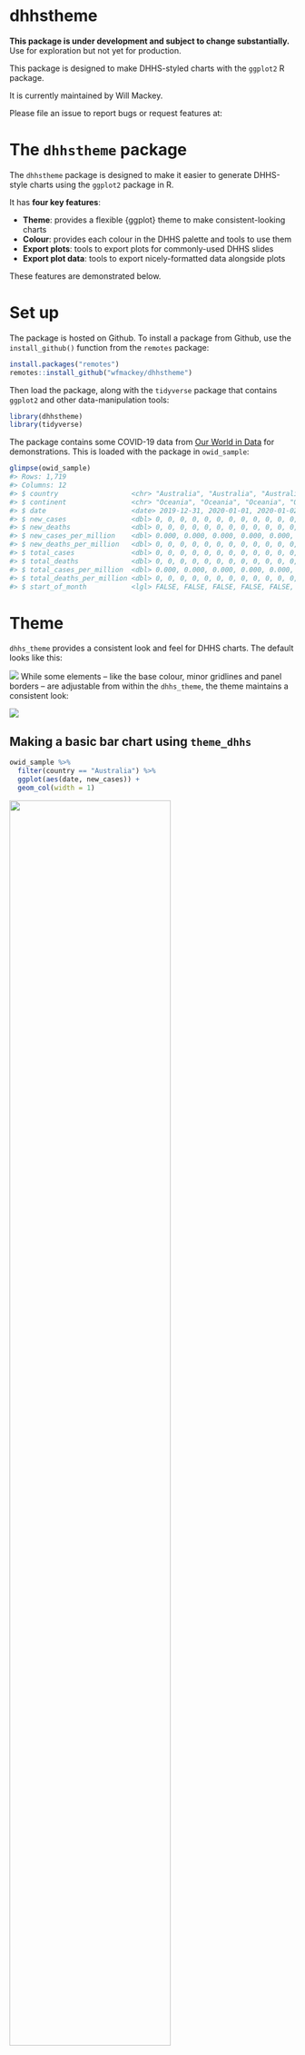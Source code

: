 
<!-- README.md is generated from README.Rmd. Please edit that file -->

# dhhstheme

<!-- badges: start -->

<!-- badges: end -->

**This package is under development and subject to change
substantially.** Use for exploration but not yet for production.

This package is designed to make DHHS-styled charts with the `ggplot2` R
package.

It is currently maintained by Will Mackey.

Please file an issue to report bugs or request features at:

# The `dhhstheme` package

The `dhhstheme` package is designed to make it easier to generate
DHHS-style charts using the `ggplot2` package in R.

It has **four key features**:

  - **Theme**: provides a flexible {ggplot} theme to make
    consistent-looking charts
  - **Colour**: provides each colour in the DHHS palette and tools to
    use them
  - **Export plots**: tools to export plots for commonly-used DHHS
    slides
  - **Export plot data**: tools to export nicely-formatted data
    alongside plots

These features are demonstrated below.

# Set up

The package is hosted on Github. To install a package from Github, use
the `install_github()` function from the `remotes` package:

``` r
install.packages("remotes")
remotes::install_github("wfmackey/dhhstheme")
```

Then load the package, along with the `tidyverse` package that contains
`ggplot2` and other data-manipulation tools:

``` r
library(dhhstheme)
library(tidyverse)
```

The package contains some COVID-19 data from [Our World in
Data](https://ourworldindata.org/coronavirus) for demonstrations. This
is loaded with the package in `owid_sample`:

``` r
glimpse(owid_sample)
#> Rows: 1,719
#> Columns: 12
#> $ country                  <chr> "Australia", "Australia", "Australia", "Aust…
#> $ continent                <chr> "Oceania", "Oceania", "Oceania", "Oceania", …
#> $ date                     <date> 2019-12-31, 2020-01-01, 2020-01-02, 2020-01…
#> $ new_cases                <dbl> 0, 0, 0, 0, 0, 0, 0, 0, 0, 0, 0, 0, 0, 0, 0,…
#> $ new_deaths               <dbl> 0, 0, 0, 0, 0, 0, 0, 0, 0, 0, 0, 0, 0, 0, 0,…
#> $ new_cases_per_million    <dbl> 0.000, 0.000, 0.000, 0.000, 0.000, 0.000, 0.…
#> $ new_deaths_per_million   <dbl> 0, 0, 0, 0, 0, 0, 0, 0, 0, 0, 0, 0, 0, 0, 0,…
#> $ total_cases              <dbl> 0, 0, 0, 0, 0, 0, 0, 0, 0, 0, 0, 0, 0, 0, 0,…
#> $ total_deaths             <dbl> 0, 0, 0, 0, 0, 0, 0, 0, 0, 0, 0, 0, 0, 0, 0,…
#> $ total_cases_per_million  <dbl> 0.000, 0.000, 0.000, 0.000, 0.000, 0.000, 0.…
#> $ total_deaths_per_million <dbl> 0, 0, 0, 0, 0, 0, 0, 0, 0, 0, 0, 0, 0, 0, 0,…
#> $ start_of_month           <lgl> FALSE, FALSE, FALSE, FALSE, FALSE, FALSE, FA…
```

# Theme

`dhhs_theme` provides a consistent look and feel for DHHS charts. The
default looks like this:

![](man/figures/dhhs_theme_figures/Slide1.png) While some elements –
like the base colour, minor gridlines and panel borders – are adjustable
from within the `dhhs_theme`, the theme maintains a consistent look:

![](man/figures/dhhs_theme_figures/Slide2.png)

## Making a basic bar chart using `theme_dhhs`

``` r
owid_sample %>% 
  filter(country == "Australia") %>% 
  ggplot(aes(date, new_cases)) + 
  geom_col(width = 1)
```

<img src="man/figures/README-base_col-1.png" width="75%" style="display: block; margin: auto auto auto 0;" />

To add the DHHS theme, add `theme_dhhs`:

``` r
owid_sample %>% 
  filter(country == "Australia") %>% 
  ggplot(aes(date, new_cases)) + 
  geom_col(width = 1) +
  theme_dhhs()
```

<img src="man/figures/README-theme_col-1.png" width="75%" style="display: block; margin: auto auto auto 0;" />

You can use the pre-set DHHS colours (see next section) to `fill` the
plot, and add a DHHS y-axis:

``` r
owid_sample %>% 
  filter(country == "Australia") %>% 
  ggplot(aes(date, new_cases)) + 
  geom_col(width = 1,
           fill = dhhs_pink) +
  theme_dhhs() + 
  dhhs_y_continuous()
```

<img src="man/figures/README-theme_col2-1.png" width="75%" style="display: block; margin: auto auto auto 0;" />

Finally, adding titles and labels:

``` r
aus_cases <- owid_sample %>% 
  filter(country == "Australia") %>% 
  ggplot(aes(date, new_cases)) + 
  geom_col(width = 1,
           fill = dhhs_pink) +
  theme_dhhs() +
  dhhs_y_continuous() +
  labs(title = "Australia's second wave",
       subtitle = "Daily COVID-19 cases in Australia",
       x = NULL,
       y = NULL,
       caption = "Source: Our World in Data (ourworldindata.org/coronavirus).")

aus_cases
```

<img src="man/figures/README-theme_col3-1.png" width="75%" style="display: block; margin: auto auto auto 0;" />

## Saving a chart

The `dhhs_save` function is a wrapper around `ggsave` with pre-set sizes
and features commonly used in exporting charts at DHHS.

``` r
dhhs_save(file_path = "data-raw/aus_cases.png", 
          plot_object = aus_cases)
#> Exporting plots for the large template
#>  - saving data-raw/aus_cases.png
```

By default, this will save a ‘whole’ sized plot, which will fit the
whole **plotting** area of a DHHS Powerpoint slide. Often we will want
plots that cover half or a third of a slide, or to just cover the top or
bottom. We can use the `type` argument and one of nine pre-set sizes:

  - `"whole"`: The default. Use for a plot covering the whole body of a
    DHHS slide.
  - `"half"`: Use for a tall plot covering the full left or right side a
    normal DHHS slide.
  - `"third"`: Use for a tall plot covering roughly one-third of the
    horizontal space on a DHHS slide.
  - `"short-whole"`: Use for a short plot covering half the body of a
    DHHS slide.
  - `"short-half"`: Use for a short plot covering half of the left or
    right side of a DHHS slide.
  - `"short-third"`: Use for a short plot covering roughly one-third of
    the horizontal space on a normal DHHS slide.
  - `"all"`: Export all of the above in a folder called `file_path`.

For example:

``` r
dhhs_save(file_path = "data-raw/aus_cases.png", 
          plot_object = aus_cases,
          type = "half")
#> Exporting plots for the large template
#>  - saving data-raw/aus_cases.png
```

Choosing ‘all’ will create a folder called `file_path` (sans extension)
and populate it with all possible chart types:

``` r
dhhs_save(file_path = "data-raw/aus_cases.png", 
          plot_object = aus_cases,
          type = "all")
#> Exporting plots for the large template
#> Saving all types in data-raw/aus_cases
#>  - saving data-raw/aus_cases/aus_cases-whole.png
#>  - saving data-raw/aus_cases/aus_cases-half.png
#>  - saving data-raw/aus_cases/aus_cases-third.png
#>  - saving data-raw/aus_cases/aus_cases-short.png
#>  - saving data-raw/aus_cases/aus_cases-short-half.png
#>  - saving data-raw/aus_cases/aus_cases-short-third.png
#>  - exporting Excel data to: data-raw/aus_cases/aus_cases.xlsx
```

Additionally, because there are three commonly-used templates with
different sizes, you can tell `dhhs_save` the template you are using
with `ppt_size`. This takes one of three options:

  - `"large"`: for large Powerpoints with height 26.67 and width
    35.56cm.
  - `"normal43`: for standard 4:3 Powerpoints with height 19.05 and
    width 25.4cm.
  - `"normal169"`: for wide standard 16:9 Powerpoints with height 19.05
    and width 33.87cm.

These are applied alongside the `type` argument. For example, to save a
plot that takes up half the plotting area on the standard 16:9 DHHS
template:

``` r
dhhs_save(file_path = "data-raw/aus_cases.png", 
          plot_object = aus_cases,
          type = "half",
          ppt_size = "normal169")
#> Exporting plots for the normal169 template
#>  - saving data-raw/aus_cases.png
```

# Exporting chart data

The `dhhs_save` function can create an Excel file that contains your
plot and the data used to make it. This can be called using the
`export_chartdata` argument:

``` r
dhhs_save(file_path = "data-raw/aus_cases.png", 
          plot_object = aus_cases,
          export_chartdata = TRUE)
#> Exporting plots for the large template
#>  - saving data-raw/aus_cases/aus_cases-whole.png
#>  - exporting Excel data to: data-raw/aus_cases/aus_cases.xlsx
```
